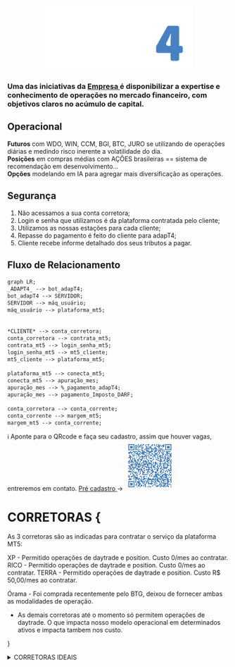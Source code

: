 <p align="center">
<img   src="LOGO-ADAPT4-HORIZONTAL-BRANCO - reduzido.png"
  alt="QRcode" /> </p>
  
  <h3> Uma das iniciativas da <a href="http://www.adapt4.com.br"> Empresa </a> é disponibilizar a expertise e conhecimento de operações no mercado financeiro, com objetivos claros no acúmulo de capital. </h3>
</h1> 

<h2> Operacional </h2>
<div> <strong>Futuros</strong> com WDO, WIN, CCM, BGI, BTC, JURO se utilizando de operações diárias e medindo risco inerente a volatilidade do dia. </div>
<div> <strong>Posições</strong> em compras médias com AÇÕES brasileiras == sistema de recomendação em desenvolvimento... </div>
<div> <strong>Opções</strong> modelando em IA para agregar mais diversificação as operações. </div>
</h3>

<h2> Segurança </h2>
  <ol>
    <li> Não acessamos a sua conta corretora; </li>
    <li> Login e senha que utilizamos é da plataforma contratada pelo cliente; </li>
    <li> Utilizamos as nossas estações para cada cliente; </li>
    <li> Repasse do pagamento é feito do cliente para adapT4; </li>
    <li> Cliente recebe informe detalhado dos seus tributos a pagar. </li>   
  </ol>  
<h2>

</h2>

<h2> Fluxo de Relacionamento </h2>

```mermaid
graph LR;
_ADAPT4_ --> bot_adapT4;
bot_adapT4 --> SERVIDOR;
SERVIDOR --> máq_usuário;
máq_usuário --> plataforma_mt5;


*CLIENTE* --> conta_corretora;
conta_corretora --> contrata_mt5;
contrata_mt5 --> login_senha_mt5;
login_senha_mt5 --> mt5_cliente;
mt5_cliente --> plataforma_mt5;

plataforma_mt5 --> conecta_mt5;
conecta_mt5 --> apuração_mes;
apuração_mes --> %_pagamento_adapT4;
apuração_mes --> pagamento_Imposto_DARF;

conta_corretora --> conta_corrente;
conta_corrente --> margem_mt5;
margem_mt5 --> conta_corrente;

```
</details>

 ℹ️ Aponte para o QRcode e faça seu cadastro, assim que houver vagas, entreremos em contato. <a href="https://docs.google.com/forms/d/1Z5kRrNm_CM8c7UKUxviqJqp9t9NPqXJSKko6WeKixgY/preview"> Pré cadastro </a> → 
<img
  src="qrcode_git.png"
  alt="QRcode" />

# CORRETORAS {
As 3 corretoras são as indicadas para contratar o serviço da plataforma MT5:

XP - Permitido operações de daytrade e position. Custo 0/mes ao contratar.
RICO - Permitido operações de daytrade e position. Custo 0/mes ao contratar.
TERRA - Permitido operações de daytrade e position. Custo R$ 50,00/mes ao contratar.

Órama - Foi comprada recentemente pelo BTG, deixou de fornecer ambas as modalidades de operação.
* As demais corretoras até o momento só permitem operações de daytrade. O que impacta nosso modelo operacional em determinados ativos e impacta tambem nos custo.

}
<details>
     <summary> CORRETORAS IDEAIS </summary>
    
```

```

<details>
     <summary> xxx </summary>
    
```

```
</details>
